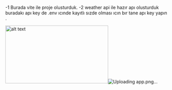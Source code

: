 -1 Burada vite ile proje olusturduk. 
-2 weather api ile hazır apı olusturduk buradakı apı key de .env ıcınde kayıtlı sızde olması ıcın bır tane apı key yapın .

<img src="app.png" alt="alt text" width="320" height="180">![Uploading app.png…]()
